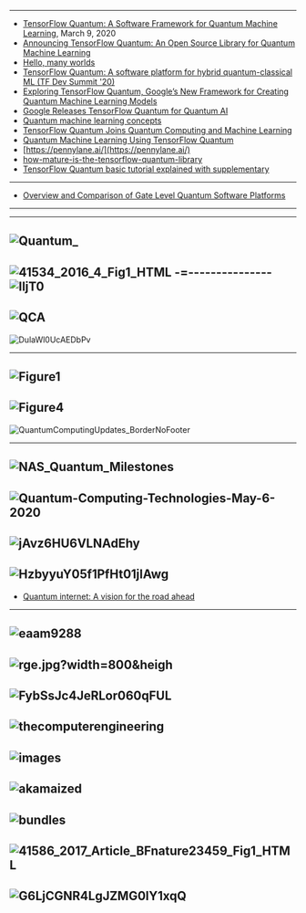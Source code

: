 ------------------
- [TensorFlow Quantum: A Software Framework for Quantum Machine Learning](https://arxiv.org/pdf/2003.02989.pdf), March 9, 2020
- [Announcing TensorFlow Quantum: An Open Source Library for Quantum Machine Learning](https://ai.googleblog.com/2020/03/announcing-tensorflow-quantum-open.html)
- [Hello, many worlds](https://www.tensorflow.org/quantum/tutorials/hello_many_worlds)
- [TensorFlow Quantum: A software platform for hybrid quantum-classical ML (TF Dev Summit '20)](https://www.youtube.com/watch?v=-o9AhIz1uvo)
- [Exploring TensorFlow Quantum, Google’s New Framework for Creating Quantum Machine Learning Models](https://towardsdatascience.com/exploring-tensorflow-quantum-googles-new-framework-for-creating-quantum-machine-learning-models-3af27ba916e9)
- [Google Releases TensorFlow Quantum for Quantum AI](https://thequantumdaily.com/2020/03/17/google-releases-tensorflow-quantum/)
- [Quantum machine learning concepts](https://www.tensorflow.org/quantum/concepts)
- [TensorFlow Quantum Joins Quantum Computing and Machine Learning](https://www.infoq.com/news/2020/03/google-quantum-tensorflow/)
- [Quantum Machine Learning Using TensorFlow Quantum](https://hackernoon.com/quantum-machine-learning-using-tensorflow-quantum-ef413yub)
- [https://pennylane.ai/](https://pennylane.ai/)
- [how-mature-is-the-tensorflow-quantum-library](https://quantumcomputing.stackexchange.com/questions/11533/how-mature-is-the-tensorflow-quantum-library)
- [TensorFlow Quantum basic tutorial explained with supplementary](https://medium.com/mdr-inc/tensorflow-quantum-basic-tutorial-explained-with-supplementary-2f69011036c0)

------------
- [Overview and Comparison of Gate Level Quantum Software Platforms](https://arxiv.org/pdf/1807.02500.pdf)

----------------------
-------------------

![Quantum_](https://qutech.nl/wp-content/uploads/2018/02/Quantum_-1024x745.png)
-----------------------
![41534_2016_4_Fig1_HTML](https://media.springernature.com/full/springer-static/image/art%3A10.1038%2Fs41534-016-0004-0/MediaObjects/41534_2016_4_Fig1_HTML.jpg)
-=---------------
![IljT0](https://i.stack.imgur.com/IljT0.jpg)
--------------
![QCA](https://github.com/gopala-kr/Quantum-Dots/blob/master/01-Covid19/res/QCA.png)
--------------
![DulaWl0UcAEDbPv](https://pbs.twimg.com/media/DulaWl0UcAEDbPv.jpg:large)

-----------
![Figure1](https://github.com/gopala-kr/Quantum-Dots/blob/master/01-Covid19/res/3-Figure1-1.png)
------
![Figure4](https://github.com/gopala-kr/Quantum-Dots/blob/master/01-Covid19/res/10-Figure4-1.png)
-----------
![QuantumComputingUpdates_BorderNoFooter](https://cloudblogs.microsoft.com/uploads/prod/sites/7/2018/09/QuantumComputingUpdates_BorderNoFooter-5baa36657fa40.png)

----------
![NAS_Quantum_Milestones](https://6lli539m39y3hpkelqsm3c2fg-wpengine.netdna-ssl.com/wp-content/uploads/2018/12/NAS_Quantum_Milestones.png)
----------
![Quantum-Computing-Technologies-May-6-2020](https://secureservercdn.net/166.62.111.84/80b.bf1.myftpupload.com/wp-content/uploads/2020/05/Quantum-Computing-Technologies-May-6-2020.png)
--------------
![jAvz6HU6VLNAdEhy](https://miro.medium.com/max/2356/0*jAvz6HU6VLNAdEhy)
------------
![HzbyyuY05f1PfHt01jIAwg](https://cdn-images-1.medium.com/max/1600/1*HzbyyuY05f1PfHt01jIAwg.jpeg)
----------
- [Quantum internet: A vision for the road ahead](https://science.sciencemag.org/content/362/6412/eaam9288/tab-figures-data)
------------
![eaam9288](https://science.sciencemag.org/content/sci/362/6412/eaam9288/F5.large.jpg)
----------
![rge.jpg?width=800&heigh](https://science.sciencemag.org/content/sci/362/6412/eaam9288/F1.large.jpg?width=800&height=600&carousel=1)
----------
![FybSsJc4JeRLor060qFUL](https://encrypted-tbn0.gstatic.com/images?q=tbn%3AANd9GcQ8I5-Gpa-FybSsJc4JeRLor060qFUL-8yBK4YJscJ-ij4M4ReC&usqp=CAU)
----------
![thecomputerengineering](https://rh6stzxdcl1wf9gj1fkj14uc-wpengine.netdna-ssl.com/wp-content/uploads/2017/08/Figure-1-thecomputerengineering-stack.png)
----------
![images](https://www.nap.edu/openbook/25196/xhtml/images/img-170.jpg)
----------
![akamaized](https://img-prod-cms-rt-microsoft-com.akamaized.net/cms/api/am/imageFileData/RE46jxy?ver=cbf3&q=90&m=6&h=431&w=767&b=%23FFFFFFFF&l=f&o=t&aim=true)
----------
![bundles](https://www.researchgate.net/publication/332553779/figure/fig2/AS:750332074274819@1555904515470/OpenQASM-program-example-package-operations-into-layered-bundles.ppm)
---------
![41586_2017_Article_BFnature23459_Fig1_HTML](https://media.springernature.com/full/springer-static/image/art%3A10.1038%2Fnature23459/MediaObjects/41586_2017_Article_BFnature23459_Fig1_HTML.jpg)
----------
![G6LjCGNR4LgJZMG0lY1xqQ](https://miro.medium.com/max/1400/1*G6LjCGNR4LgJZMG0lY1xqQ.jpeg)
----------
![]()
----------
![]()
----------
![]()
----------
![]()
----------
![]()
----------
